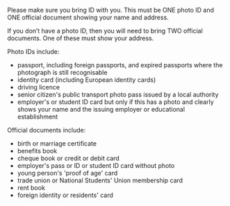 Please make sure you bring ID with you. This must be ONE photo ID and ONE official document showing your name and address.

If you don’t have a photo ID, then you will need to bring TWO official documents. One of these must show your address.

Photo IDs include:

* passport, including foreign passports, and expired passports where the photograph is still recognisable
* identity card (including European identity cards)
* driving licence
* senior citizen's public transport photo pass issued by a local authority
* employer's or student ID card but only if this has a photo and clearly shows your name and the issuing employer or educational establishment

Official documents include:

* birth or marriage certificate
* benefits book
* cheque book or credit or debit card
* employer's pass or ID or student ID card without photo
* young person's 'proof of age' card
* trade union or National Students' Union membership card
* rent book
* foreign identity or residents' card
